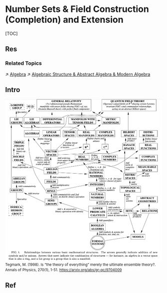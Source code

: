 # Number Sets & Field Construction (Completion) and Extension

[TOC]



## Res
### Related Topics
↗ [Algebra](../../../🧊%20Algebra/Algebra.md)
↗ [Algebraic Structure & Abstract Algebra & Modern Algebra](../../../🧊%20Algebra/🎃%20Algebraic%20Structure%20&%20Abstract%20Algebra%20&%20Modern%20Algebra/Algebraic%20Structure%20&%20Abstract%20Algebra%20&%20Modern%20Algebra.md)



## Intro
![Screenshot 2025-10-07 at 18.56.35](../../../../../Assets/Pics/Screenshot%202025-10-07%20at%2018.56.35.png)
<small>Tegmark, M. (1998). Is “the theory of everything” merely the ultimate ensemble theory?. Annals of Physics, 270(1), 1-51. <a>https://arxiv.org/abs/gr-qc/9704009</a></small>



## Ref

